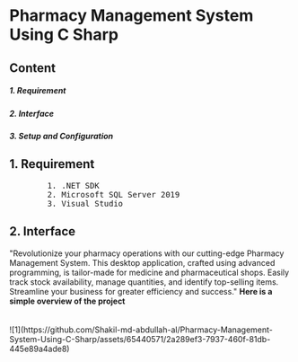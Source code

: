 <h1><b>Pharmacy Management System Using C Sharp</b></h1>
<h2>Content</h2>
<h5>1. Requirement</h5>
<h5>2. Interface</h5>
<h5>3. Setup and Configuration</h5>
<h2>1. Requirement</h2>
<pre>
        1. .NET SDK
        2. Microsoft SQL Server 2019
        3. Visual Studio
</pre>
<h2>2. Interface</h2>
"Revolutionize your pharmacy operations with our cutting-edge Pharmacy Management System. This desktop application, crafted using advanced programming, is tailor-made for medicine and pharmaceutical shops. Easily track stock availability, manage quantities, and identify top-selling items. Streamline your business for greater efficiency and success."
<b>Here is a simple overview of the project</b> </br></br></br>
![1](https://github.com/Shakil-md-abdullah-al/Pharmacy-Management-System-Using-C-Sharp/assets/65440571/2a289ef3-7937-460f-81db-445e89a4ade8)



